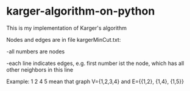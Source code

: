 # karger-algorithm-on-python
This is my implementation of Karger's algorithm

Nodes and edges are in file kargerMinCut.txt:

-all numbers are nodes

-each line indicates edges, e.g. first number ist the node, which has all other neighbors in this line

Example: 1 2 4 5 mean that graph V={1,2,3,4} and E={{1,2}, {1,4}, {1,5}}
